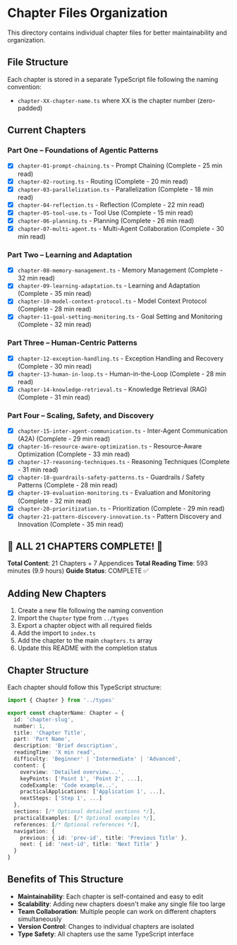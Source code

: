 # Chapter Files Organization

This directory contains individual chapter files for better maintainability and organization.

## File Structure

Each chapter is stored in a separate TypeScript file following the naming convention:
- `chapter-XX-chapter-name.ts` where XX is the chapter number (zero-padded)

## Current Chapters

### Part One – Foundations of Agentic Patterns
- [x] `chapter-01-prompt-chaining.ts` - Prompt Chaining (Complete - 25 min read)
- [x] `chapter-02-routing.ts` - Routing (Complete - 20 min read)  
- [x] `chapter-03-parallelization.ts` - Parallelization (Complete - 18 min read)
- [x] `chapter-04-reflection.ts` - Reflection (Complete - 22 min read)
- [x] `chapter-05-tool-use.ts` - Tool Use (Complete - 15 min read)
- [x] `chapter-06-planning.ts` - Planning (Complete - 26 min read)
- [x] `chapter-07-multi-agent.ts` - Multi-Agent Collaboration (Complete - 30 min read)

### Part Two – Learning and Adaptation
- [x] `chapter-08-memory-management.ts` - Memory Management (Complete - 32 min read)
- [x] `chapter-09-learning-adaptation.ts` - Learning and Adaptation (Complete - 35 min read)
- [x] `chapter-10-model-context-protocol.ts` - Model Context Protocol (Complete - 28 min read)
- [x] `chapter-11-goal-setting-monitoring.ts` - Goal Setting and Monitoring (Complete - 32 min read)

### Part Three – Human-Centric Patterns
- [x] `chapter-12-exception-handling.ts` - Exception Handling and Recovery (Complete - 30 min read)
- [x] `chapter-13-human-in-loop.ts` - Human-in-the-Loop (Complete - 28 min read)
- [x] `chapter-14-knowledge-retrieval.ts` - Knowledge Retrieval (RAG) (Complete - 31 min read)

### Part Four – Scaling, Safety, and Discovery
- [x] `chapter-15-inter-agent-communication.ts` - Inter-Agent Communication (A2A) (Complete - 29 min read)
- [x] `chapter-16-resource-aware-optimization.ts` - Resource-Aware Optimization (Complete - 33 min read)
- [x] `chapter-17-reasoning-techniques.ts` - Reasoning Techniques (Complete - 31 min read)
- [x] `chapter-18-guardrails-safety-patterns.ts` - Guardrails / Safety Patterns (Complete - 28 min read)
- [x] `chapter-19-evaluation-monitoring.ts` - Evaluation and Monitoring (Complete - 32 min read)
- [x] `chapter-20-prioritization.ts` - Prioritization (Complete - 29 min read)
- [x] `chapter-21-pattern-discovery-innovation.ts` - Pattern Discovery and Innovation (Complete - 35 min read)

## 🎉 ALL 21 CHAPTERS COMPLETE! 🎉

**Total Content**: 21 Chapters + 7 Appendices
**Total Reading Time**: 593 minutes (9.9 hours)
**Guide Status**: COMPLETE ✅

## Adding New Chapters

1. Create a new file following the naming convention
2. Import the `Chapter` type from `../types`
3. Export a chapter object with all required fields
4. Add the import to `index.ts`
5. Add the chapter to the main `chapters.ts` array
6. Update this README with the completion status

## Chapter Structure

Each chapter should follow this TypeScript structure:

```typescript
import { Chapter } from '../types'

export const chapterName: Chapter = {
  id: 'chapter-slug',
  number: 1,
  title: 'Chapter Title',
  part: 'Part Name',
  description: 'Brief description',
  readingTime: 'X min read',
  difficulty: 'Beginner' | 'Intermediate' | 'Advanced',
  content: {
    overview: 'Detailed overview...',
    keyPoints: ['Point 1', 'Point 2', ...],
    codeExample: 'Code example...',
    practicalApplications: ['Application 1', ...],
    nextSteps: ['Step 1', ...]
  },
  sections: [/* Optional detailed sections */],
  practicalExamples: [/* Optional examples */],
  references: [/* Optional references */],
  navigation: {
    previous: { id: 'prev-id', title: 'Previous Title' },
    next: { id: 'next-id', title: 'Next Title' }
  }
}
```

## Benefits of This Structure

- **Maintainability**: Each chapter is self-contained and easy to edit
- **Scalability**: Adding new chapters doesn't make any single file too large
- **Team Collaboration**: Multiple people can work on different chapters simultaneously
- **Version Control**: Changes to individual chapters are isolated
- **Type Safety**: All chapters use the same TypeScript interface
